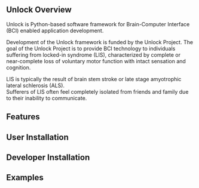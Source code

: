 Unlock Overview
----------------

Unlock is Python-based software framework for Brain-Computer Interface (BCI) enabled application development.

Development of the Unlock framework is funded by the Unlock Project.  The goal of the Unlock Project 
is to provide BCI technology to individuals suffering from locked-in syndrome (LIS), characterized by 
complete or near-complete loss of voluntary motor function with intact sensation and cognition. 

LIS is typically the result of brain stem stroke or late stage amyotrophic lateral schlerosis (ALS).  
Sufferers of LIS often feel completely isolated from friends and family due to their inability to communicate.

Features
-----------

User Installation
------------------

Developer Installation
------------------------

Examples
----------
